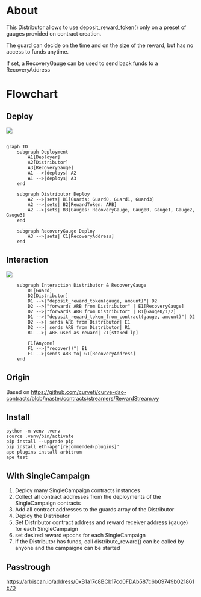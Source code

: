 # About

This Distributor allows to use deposit_reward_token() only on a preset of gauges provided on contract creation. 

The guard can decide on the time and on the size of the reward, but has no access to funds anytime.

If set, a RecoveryGauge can be used to send back funds to a RecoveryAddress

# Flowchart

## Deploy

[![](https://mermaid.ink/img/pako:eNp9UslugzAQ_RU0ZxJhGyj4UClppJ56SXMq5ODGUxIlGGSgLU3y73VYImib2rJmeeM3i-YIm0wicIhVokW-tVaLWFnmFNVr61hgfsjqFFXZApczI1HrRr0eeGm0xA-h5ZNQIhlDzECb7B11_SiqBIcQsSaT-5Ns-IqTYfkHYy2GSsbqR52j1F3Vw9oapgJLQzMnURdXcKvTHLvXyFVj61sEfaerbI-KW7Pl_GYoi5qOTabRBGyrEU4nSSdpJ_vUf3c64PndKRtkfyDXuc-k1FgUY97-gg0p6lTspFmF4yUkhnKLKcbAjSqF3sdmRc4mTlRl9lyrDfBSV2iDzqpkC_xNHApjVbkUJS52wpSaXr25UC9ZlvZfjAn8CJ_AJ5R4U48FPg1dPwzJnR_YUAOnxJ26jHoec8PQdQNCzzZ8NRRkyhhxHOJR8_zAd9zzN2UN2Qg?type=png)](https://mermaid.live/edit#pako:eNp9UslugzAQ_RU0ZxJhGyj4UClppJ56SXMq5ODGUxIlGGSgLU3y73VYImib2rJmeeM3i-YIm0wicIhVokW-tVaLWFnmFNVr61hgfsjqFFXZApczI1HrRr0eeGm0xA-h5ZNQIhlDzECb7B11_SiqBIcQsSaT-5Ns-IqTYfkHYy2GSsbqR52j1F3Vw9oapgJLQzMnURdXcKvTHLvXyFVj61sEfaerbI-KW7Pl_GYoi5qOTabRBGyrEU4nSSdpJ_vUf3c64PndKRtkfyDXuc-k1FgUY97-gg0p6lTspFmF4yUkhnKLKcbAjSqF3sdmRc4mTlRl9lyrDfBSV2iDzqpkC_xNHApjVbkUJS52wpSaXr25UC9ZlvZfjAn8CJ_AJ5R4U48FPg1dPwzJnR_YUAOnxJ26jHoec8PQdQNCzzZ8NRRkyhhxHOJR8_zAd9zzN2UN2Qg)
```

graph TD
    subgraph Deployment
        A1[Deployer]
        A2[Distributor]
        A3[RecoveryGauge]
        A1 -->|deploys| A2
        A1 -->|deploys| A3
    end

    subgraph Distributor Deploy
        A2 -->|sets| B1[Guards: Guard0, Guard1, Guard3]
        A2 -->|sets| B2[RewardToken: ARB]
        A2 -->|sets| B3[Gauges: RecoveryGauge, Gauge0, Gauge1, Gauge2, Gauge3]
    end

    subgraph RecoveryGauge Deploy
        A3 -->|sets| C1[RecoveryAddress]
    end
```

## Interaction

[![](https://mermaid.ink/img/pako:eNqVUstu2zAQ_JXFHooUkB1Tr1o6FHDhNOihF7WniIbBirRsOCIFkmrrWv73UI_G8i2hIIC7nBnNrHjGQnGBKZaa1Xv4uaYS3DLNr6HxTVqhWWEPSkIm_jDNvzPJSqHhg6sL9Vvo0yNrSjHwurUm-YjZTJp-fkOfHhGYzT63FLmolTnYre6BW6uOQt6VnbgHrFKNtB8ptk5qKjtyd0p3JAOr7AvstKpg_BBFaOGB5DdmN_BuiYzkPXVxT-79t7rfdjLbQknbzfBtWcAIOTVxM7YuynsZGZmkzQa7PbgxggMzMDhu4YnkxrKjaz7Xrwmv1K8kX8mTkmIz7Y3p9TDeuz7V1OPDgLhatKqFx-v_WHGuhTGjpkNR2T3oYSV0xQ7c3c1zd0jR7kUlKKZuy5k-UqTy4nCsserHSRaYWt0ID7Vqyj2mO_ZsXNXUnFmxPjB3n6vXbs3kk1LVf4orMT3jX0xnPonmUbCM_SSMk4R8ipcenjD1STgPAz-KgjBJwnBJ_IuH_3oJMg8CsliQyHdvvIwX4eUFU3sDFg?type=png)](https://mermaid.live/edit#pako:eNqVUstu2zAQ_JXFHooUkB1Tr1o6FHDhNOihF7WniIbBirRsOCIFkmrrWv73UI_G8i2hIIC7nBnNrHjGQnGBKZaa1Xv4uaYS3DLNr6HxTVqhWWEPSkIm_jDNvzPJSqHhg6sL9Vvo0yNrSjHwurUm-YjZTJp-fkOfHhGYzT63FLmolTnYre6BW6uOQt6VnbgHrFKNtB8ptk5qKjtyd0p3JAOr7AvstKpg_BBFaOGB5DdmN_BuiYzkPXVxT-79t7rfdjLbQknbzfBtWcAIOTVxM7YuynsZGZmkzQa7PbgxggMzMDhu4YnkxrKjaz7Xrwmv1K8kX8mTkmIz7Y3p9TDeuz7V1OPDgLhatKqFx-v_WHGuhTGjpkNR2T3oYSV0xQ7c3c1zd0jR7kUlKKZuy5k-UqTy4nCsserHSRaYWt0ID7Vqyj2mO_ZsXNXUnFmxPjB3n6vXbs3kk1LVf4orMT3jX0xnPonmUbCM_SSMk4R8ipcenjD1STgPAz-KgjBJwnBJ_IuH_3oJMg8CsliQyHdvvIwX4eUFU3sDFg)

```graph TD
    subgraph Interaction Distributor & RecoveryGauge
        D1[Guard]
        D2[Distributor]
        D1 -->|"deposit_reward_token(gauge, amount)"| D2
        D2 -->|"forwards ARB from Distributor" | E1[RecoveryGauge] 
        D2 -->|"forwards ARB from Distributor" | R1[Gauge0/1/2]
        D1 -->|"deposit_reward_token_from_contract(gauge, amount)"| D2
        D2 -->| sends ARB from Distributor| E1
        D2 -->| sends ARB from Distributor| R1 
        R1 -->| ARB used as reward| Z1[staked lp]
      
        F1[Anyone]
        F1 -->|"recover()"| E1
        E1 -->|sends ARB to| G1[RecoveryAddress]
    end
```

## Origin

Based on https://github.com/curvefi/curve-dao-contracts/blob/master/contracts/streamers/RewardStream.vy

## Install

```
python -m venv .venv
source .venv/bin/activate
pip install --upgrade pip
pip install eth-ape'[recommended-plugins]'
ape plugins install arbitrum
ape test
```

## With SingleCampaign

1. Deploy many SingleCampaign contracts instances
2. Collect all contract addresses from the deployments of the SingleCampaign contracts
3. Add all contract addresses to the guards array of the Distributor
4. Deploy the Distributor
5. Set Distributor contract address and reward receiver address (gauge) for each SingleCampaign
6. set desired reward epochs for each SingleCampaign
7. if the Distributor has funds, call distribute_reward() can be called by anyone and the campaigne can be started 


## Passtrough 

https://arbiscan.io/address/0xB1a17c8BCb17cd0FDAb587c6b09749b021861E70